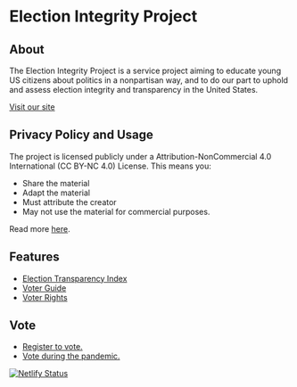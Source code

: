 # Election Integrity Project

## About
The Election Integrity Project is a service project aiming to educate young US citizens about politics in a nonpartisan way, and to do our part to uphold and assess election integrity and transparency in the United States.

[Visit our site](https://www.electionintegrity.us/)

## Privacy Policy and Usage
The project is licensed publicly under a Attribution-NonCommercial 4.0
International (CC BY-NC 4.0) License. This means you:
* Share the material
* Adapt the material
* Must attribute the creator
* May not use the material for commercial purposes.

Read more [here](https://creativecommons.org/licenses/by-nc/4.0/).

## Features
* [Election Transparency Index](https://www.electionintegrity.us/transparency)
* [Voter Guide](https://www.electionintegrity.us/handbook/voterguide)
* [Voter Rights](https://www.electionintegrity.us/handbook/rights)


## Vote
* [Register to vote.](https://www.electionintegrity.us/handbook/register)
* [Vote during the pandemic.](https://www.electionintegrity.us/handbook/covid)

[![Netlify Status](https://api.netlify.com/api/v1/badges/f3dbd73c-9261-4e5c-b224-8671076f5db1/deploy-status)](https://app.netlify.com/sites/integrityproject/deploys)

